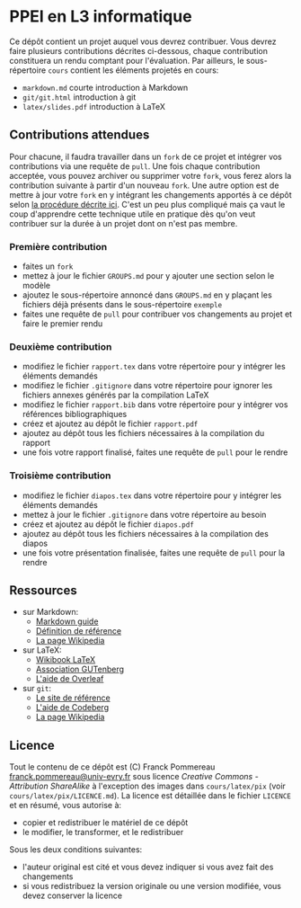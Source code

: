 # PPEI en L3 informatique

Ce dépôt contient un projet auquel vous devrez contribuer.
Vous devrez faire plusieurs contributions décrites ci-dessous, chaque contribution constituera un rendu comptant pour l'évaluation.
Par ailleurs, le sous-répertoire `cours` contient les éléments projetés en cours:

 * `markdown.md` courte introduction à Markdown
 * `git/git.html` introduction à git
 * `latex/slides.pdf` introduction à LaTeX

## Contributions attendues

Pour chacune, il faudra travailler dans un `fork` de ce projet et intégrer vos contributions via une requête de `pull`.
Une fois chaque contribution acceptée, vous pouvez archiver ou supprimer votre `fork`, vous ferez alors la contribution suivante à partir d'un nouveau `fork`.
Une autre option est de mettre à jour votre `fork` en y intégrant les changements apportés à ce dépôt selon [la procédure décrite ici](https://docs.codeberg.org/collaborating/pull-requests-and-git-flow/#keep-it-up-to-date%3A-rebase-pull-requests-to-upstream).
C'est un peu plus compliqué mais ça vaut le coup d'apprendre cette technique utile en pratique dès qu'on veut contribuer sur la durée à un projet dont on n'est pas membre.


### Première contribution

 * faites un `fork`
 * mettez à jour le fichier `GROUPS.md` pour y ajouter une section selon le modèle
 * ajoutez le sous-répertoire annoncé dans `GROUPS.md` en y plaçant les fichiers déjà présents dans le sous-répertoire `exemple`
 * faites une requête de `pull` pour contribuer vos changements au projet et faire le premier rendu

### Deuxième contribution

 * modifiez le fichier `rapport.tex` dans votre répertoire pour y intégrer les éléments demandés
 * modifiez le fichier `.gitignore` dans votre répertoire pour ignorer les fichiers annexes générés par la compilation LaTeX
 * modifiez le fichier `rapport.bib` dans votre répertoire pour y intégrer vos références bibliographiques
 * créez et ajoutez au dépôt le fichier `rapport.pdf`
 * ajoutez au dépôt tous les fichiers nécessaires à la compilation du rapport
 * une fois votre rapport finalisé, faites une requête de `pull` pour le rendre

### Troisième contribution

 * modifiez le fichier `diapos.tex` dans votre répertoire pour y intégrer les éléments demandés
 * mettez à jour le fichier `.gitignore` dans votre répertoire au besoin
 * créez et ajoutez au dépôt le fichier `diapos.pdf`
 * ajoutez au dépôt tous les fichiers nécessaires à la compilation des diapos
 * une fois votre présentation finalisée, faites une requête de `pull` pour la rendre

## Ressources

 * sur Markdown:
   * [Markdown guide](https://www.markdownguide.org)
   * [Définition de référence](https://daringfireball.net/projects/markdown/)
   * [La page Wikipedia](https://fr.wikipedia.org/wiki/Markdown)
 * sur LaTeX:
   * [Wikibook LaTeX](https://fr.wikibooks.org/wiki/LaTeX)
   * [Association GUTenberg](https://www.gutenberg-asso.fr/)
   * [L'aide de Overleaf](https://www.overleaf.com/learn)
 * sur `git`:
   * [Le site de référence](https://git-scm.com/)
   * [L'aide de Codeberg](https://docs.codeberg.org/)
   * [La page Wikipedia](https://fr.wikipedia.org/wiki/Git)

## Licence

Tout le contenu de ce dépôt est (C) Franck Pommereau <franck.pommereau@univ-evry.fr> sous licence _Creative Commons - Attribution ShareAlike_ à l'exception des images dans `cours/latex/pix` (voir `cours/latex/pix/LICENCE.md`).
La licence est détaillée dans le fichier `LICENCE` et en résumé, vous autorise à:
 * copier et redistribuer le matériel de ce dépôt
 * le modifier, le transformer, et le redistribuer

Sous les deux conditions suivantes:
 * l'auteur original est cité et vous devez indiquer si vous avez fait des changements
 * si vous redistribuez la version originale ou une version modifiée, vous devez conserver la licence
